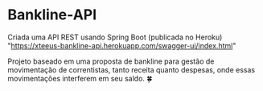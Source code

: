 # Bankline-API

Criada uma API REST usando Spring Boot (publicada no Heroku) "https://xteeus-bankline-api.herokuapp.com/swagger-ui/index.html"

Projeto baseado em uma proposta de bankline para gestão de movimentação de correntistas, tanto receita quanto despesas, onde essas movimentações interferem em seu saldo.
🍀
